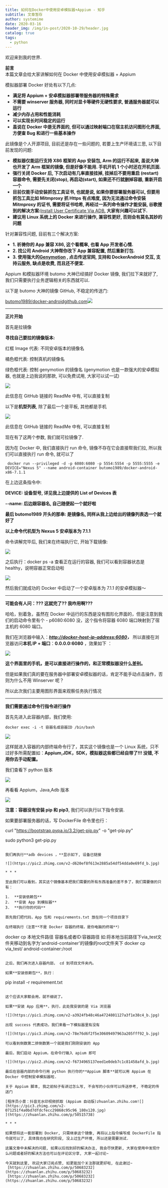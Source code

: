 ```yaml
---
title: 如何在Docker中使用安卓模拟器+Appium - 知乎
subtitle: 文章暂存
author: systemime
date: 2020-03-16
header_img: /img/in-post/2020-10-29/header.jpg
catalog: true
tags:
  - python
---
```


欢迎来到我的世界.

<!-- more -->

**前言**  
本篇文章会给大家讲解如何在 Docker 中使用安卓模拟器 + Appium

模拟器部署 Docker 好处有以下几点:

-   **满足将 Appium + 安卓模拟器部署带服务器的特殊需求**
-   **不需要 winserver 服务器, 同时对显卡等硬件无硬性要求, 普通服务器就可以运行**
-   **减少内存占用和性能消耗**
-   **可以实现长时间稳定的运行**
-   **虽说在 Docker 中是无界面的, 但可以通过映射端口在宿主机访问图形化界面, 方便查 Bug 和进行一些基本操作**

此镜像是个人开源项目, 目前还是存在一些问题的, 若要上生产环境请三思, 以下目前发现的问题:

-   **模拟器仅能运行支持 X86 框架的 App 安装包, Arm 的运行不起来, 虽说大神也开发了 Arm 框架的镜像, 但是好像不能用. 手机开机 1 个小时还在开机页面.**
-   **强行关闭 Docker 后, 下次启动有几率直接挂掉, 挂掉后不要用重启 (restart) 容器命令, 需要先关闭(stop), 再启动(start), 如果还不行就删掉容器, 重新开启一个**
-   **目前仅能手动安装抓包工具证书, 也就是说, 如果你要部署服务器可以, 但要用抓包工具比如 Mitmproxy 抓 Https 有点难度, 因为无法通过命令安装 Mitmproxy 的证书, 需要将证书哈希, 再经过一系列命令操作才能安装, 谷歌搜到的解决方案:**[Install User Certificate Via ADB](https://link.zhihu.com/?target=https%3A//stackoverflow.com/questions/44942851/install-user-certificate-via-adb)**, 大家有兴趣可以试下.**
-   **建议用 Linux 系统上的 Docker 来进行操作, 兼容性更好, 否则会有莫名其妙的问题**

针对兼容性问题, 目前有三个解决方案:

-   **1. 祈祷你的 App 兼容 X86, 这个看概率, 也看 App 开发者心情.**
-   **2. 找公司 Android 大神帮你改下 App 兼容配置, 然后重新打包.**
-   **3. 使用强大的[Genymotion](https://link.zhihu.com/?target=https%3A//www.genymotion.com/) , 点击传送官网, 支持和 DockerAndroid 交互, 支持云服务, 缺点是收费, 而且还不便宜.**

Appium 和模拟器环境 butomo 大神已经搞好 Docker 镜像, 我们拉下来就好了, 我们只需要执行业务逻辑相关的东西就可以.

以下是 butomo 大神的镜像 GitHub, 不稳定的传送门:

[butomo1989/docker-android​github.com![](https://pic3.zhimg.com/v2-ce637564fdbca17144c1219cd315e01e_ipico.jpg)
](https://link.zhihu.com/?target=https%3A//github.com/butomo1989/docker-android)

* * *

**正片开始**

首先是拉镜像

**寻找自己要拉的镜像版本:**

红框 Image 代表: 不同安卓版本的镜像名

橘色框代表: 控制真机的镜像名

绿色框代表: 控制 genymotion 的镜像名 (genymotion 也是一款强大的安卓模拟器, 也就是上边我说的那款, 可以免费试用, 大家可以试一试)

![](https://pic4.zhimg.com/v2-4c32fb88e047053208f4dc4e24f537e3_b.jpg)

此信息在 GitHub 链接的 ReadMe 中有, 可以直接复制

以下是**机型列表**, 除了最后一个是平板, 其他都是手机

![](https://pic4.zhimg.com/v2-d89c7986d2f0b5554230ff9a8bd75b1f_b.jpg)

此信息在 GitHub 链接的 ReadMe 中有, 可以直接复制

现在有了这两个参数, 我们就可拉镜像了.

因为在 Docker 中, 我们直接执行 run 命令, 镜像不存在它会直接帮我们拉, 所以我们可以直接执行 run 命令, 就可以了

```pycon
 docker run --privileged -d -p 6080:6080 -p 5554:5554 -p 5555:5555 -e DEVICE="Nexus 5" --name android-container butomo1989/docker-android-x86-7.1.1
```

在上边这条指令中:

**DEVICE: 设备型号, 详见我上边提供的 List of Devices 表**

**--name: 后边跟容器名, 自己随便起一个就好啦**

**最后 butomo1989 开头的那串: 是镜像名, 同样从我上边给出的镜像列表选一个就好了**

**以上命令代机型为 Nexus 5 安卓版本为 7.1.1**

命令讲解完毕后, 我们来在终端执行它, 开始下载镜像:

![](https://pic1.zhimg.com/v2-a4b3c4397674fc47d80fe80a994f6df0_b.jpg)

之后执行：docker ps -a 查看正在运行的容器, 我们可以看到容器状态是 healthy，说明容器正常启动啦

![](https://pic4.zhimg.com/v2-dad4eb4a2d130c32fca8b2526cf94e4f_b.jpg)

然后我们就成功的 Docker 中启动了一个安卓版本为 7.1.1 的安卓模拟器～

* * *

**可能会有人问：??? 这就完了?? 我咋用啊???**

哈哈，别着急，虽然在 Docker 中运行的东西是没有图形化界面的，但是注意到我们的启动命令里有个 - p6080:6080 没，这个指令将容器 6080 端口映射到了宿主机的 6080 端口。

我们在浏览器中输入：_**[http://docker-host-ip-address:6080](https://link.zhihu.com/?target=http%3A//docker-host-ip-address%3A6080/)，**_ 所以直接在浏览器访问**本机 IP + 端口**：**0.0.0.0:6080** ，效果如下 ：

![](https://pic4.zhimg.com/v2-0032c44bae4a4297e7d1723090b05bc3_b.jpg)

**这个界面里的手机，是可以直接进行操作的，和正常模拟器没什么差别。** 

但是如果我们真的要在服务器中部署安卓模拟器的话，肯定不能手动点击操作，否则为什么不用 Winserver 呢？

所以此次我们主要用图形界面来观察任务执行情况

* * *

**我们需要通过命令行指令进行操作**

首先先进入此容器内部，我们使用:

```
docker exec -i -t 容器名或容器ID /bin/bash
```

![](https://pic4.zhimg.com/v2-d9f194b9076209c34df27ff376f90caf_b.jpg)

这样就进入容器的内部终端命令行了，其实这个镜像也是一个 Linux 系统，只不过好多所需配置如：**Appium,JDK，SDK，模拟器这些都已经自带了!!! 没错, 不用你去手动配置。** 

我们查看下 python 版本

![](https://pic3.zhimg.com/v2-ee74dc4f1fb704f85b9c499cc338caae_b.jpg)

再看看 Appium，Java,Adb 版本

![](https://pic4.zhimg.com/v2-14a3597fca1c99216508b253d12dc2c7_b.jpg)

**注意：容器没有安装 pip 和 pip3**, 我们可以执行以下指令安装.

如果要部署服务器的话，写 DockerFile 命令里也行：


curl "https://bootstrap.pypa.io/3.2/get-pip.py" -o "get-pip.py"

sudo python3 get-pip.py
```

我们再执行**adb devices ，**显示如下, 设备已链接  

![](https://pic2.zhimg.com/v2-d620ef8f613e2885a54df54dda0e69fd_b.jpg)

* * *

至此我们可以看到，其实这个镜像基本把我们需要的所有东西准备的差不多了，我们需要做的只有：

1.  **安装依赖包**
2.  **安装 App 到模拟器**
3.  **执行你的代码**

首先我们把代码，App 包和 requirements.txt 放在同一个项目目录下

在终端执行（注意**不是 Docker 容器的终端，是你电脑的终端**）

```
docker cp 本地文件路径 容器名或者ID:容器路径
如:将本地当前路径下via_test文件夹移动到名字为'android-container'的镜像的root文件夹下
docker cp  via_test/ android-container:/root
```

之后，我们再次进入容器内部， cd 到项目文件夹内。

如果**安装依赖包**，执行：

```
pip install -r requirement.txt
```

这个应该大家都会用，就不细说了。

如果**安装 App 应用**，执行，此处我安装的是 Via 浏览器

![](https://pic1.zhimg.com/v2-a3924fb48c46a4724801127a3f1e38c4_b.jpg)

出现 success 代表成功，我们来看一下模拟器里有没有

![](https://pic3.zhimg.com/v2-78e76d6f2f5e30609497963a205fff92_b.jpg)

可以看到倒数第二排倒数第一个就是我们刚刚安装的 App

最后，我们启动 Appium，在命令行输入 apium 即可

![](https://pic2.zhimg.com/v2-f6734965137eed1e0deb7c1c81458afd_b.jpg)

最后在容器内部的命令行用 python 执行你的**Appium 脚本**就可以用 Appium 在 Docker 中控制安卓模拟器啦.

关于 Appium 脚本, 我之前帖子有讲过怎么写, 不会写的小伙伴可以传送参考, 不稳定的传送门

[程序员小景：抖音无水印视频抓取 (Appium 自动版)​zhuanlan.zhihu.com![](https://pic3.zhimg.com/v2-071251f4a0bd7dfdcfecc29868c95c96_180x120.jpg)
](https://zhuanlan.zhihu.com/p/50515738)

* * *

如果想将这一套部署到 Docker, 只需继承这个镜像, 再将以上指令编写成 DockerFile 指令就可以了, 具体我也在研究阶段, 没上过生产环境, 所以还是需要测试.

这篇文章中未解决的问题, 如果以后找到好的解决办法, 我会尽快更新, 大家在使用中发现什么问题或者好的解决方法也可以在评论区分享, 大家一起讨论~

今天就到这里, 欢迎大家订阅点赞, 如更能加个关注那就更好啦, 在此谢过~ 
 [https://zhuanlan.zhihu.com/p/50683232](https://zhuanlan.zhihu.com/p/50683232) 
 [https://zhuanlan.zhihu.com/p/50683232](https://zhuanlan.zhihu.com/p/50683232)
